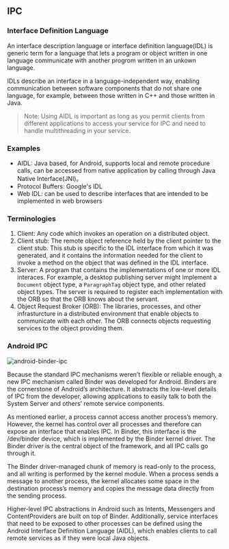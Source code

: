 ## IPC

### Interface Definition Language

An interface description language or interface definition language(IDL) is generic term for a language that lets a program or object written in one language communicate with another progrom written in an unkown language.

IDLs describe an interface in a language-independent way, enabling communication between software components that do not share one language, for example, between those written in C++ and those written in Java.

> Note: Using AIDL is important as long as you permit clients from different applications to access your service for IPC and need to handle multithreading in your service. 

### Examples

- AIDL: Java based, for Android, supports local and remote procedure calls, can be accessed from native application by calling through Java Native Interface(JNI)。
- Protocol Buffers: Google's IDL
- Web IDL: can be used to describe interfaces that are intended to be implemented in web browsers

### Terminologies

1. Client: Any code which invokes an operation on a distributed object.
2. Client stub: The remote object reference held by the client pointer to the client stub. This stub is specific to the IDL interface from which it was generated, and it contains the information needed for the client to invoke a method on the object that was defined in the IDL interface.
3. Server: A program that contains the implementations of one or more IDL interaces. For example, a desktop publishing server might implement a `Document` object type, a `ParagraphTag` object type, and other related object types. The server is required to register each implementation with the ORB so that the ORB knows about the servant.
4. Object Request Broker (ORB): The libraries, processes, and other infrasturcture in a distributed environment that enable objects to communicate with each other. The ORB connects objects requesting services to the object providing them.

### Android IPC

![android-binder-ipc](https://lqy-blog.oss-cn-hangzhou.aliyuncs.com/android-binder-ipc.png)

Because the standard IPC mechanisms weren’t flexible or reliable enough, a new IPC mechanism called Binder was developed for Android. Binders are the cornerstone of Android’s architecture. It abstracts the low-level details of IPC from the developer, allowing applications to easily talk to both the System Server and others’ remote service components.


As mentioned earlier, a process cannot access another process’s memory. However, the kernel has control over all processes and therefore can expose an interface that enables IPC. In Binder, this interface is the /dev/binder device, which is implemented by the Binder kernel driver. The Binder driver is the central object of the framework, and all IPC calls go through it.

The Binder driver-managed chunk of memory is read-only to the process, and all writing is performed by the kernel module. When a process sends a message to another process, the kernel allocates some space in the destination process’s memory and copies the message data directly from the sending process.

Higher-level IPC abstractions in Android such as Intents, Messengers and ContentProviders are built on top of Binder. Additionally, service interfaces that need to be exposed to other processes can be defined using the Android Interface Definition Language (AIDL), which enables clients to call remote services as if they were local Java objects.
